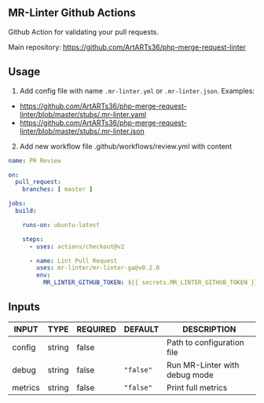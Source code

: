 ## MR-Linter Github Actions

Github Action for validating your pull requests.

Main repository: https://github.com/ArtARTs36/php-merge-request-linter

## Usage
1. Add config file with name `.mr-linter.yml` or `.mr-linter.json`. Examples:
* https://github.com/ArtARTs36/php-merge-request-linter/blob/master/stubs/.mr-linter.yaml
* https://github.com/ArtARTs36/php-merge-request-linter/blob/master/stubs/.mr-linter.json

2. Add new workflow file .github/workflows/review.yml with content

```yaml
name: PR Review

on:
  pull_request:
    branches: [ master ]

jobs:
  build:

    runs-on: ubuntu-latest

    steps:
      - uses: actions/checkout@v2

      - name: Lint Pull Request
        uses: mr-linter/mr-linter-ga@v0.2.0
        env:
          MR_LINTER_GITHUB_TOKEN: ${{ secrets.MR_LINTER_GITHUB_TOKEN }}
```

## Inputs

<!-- AUTO-DOC-INPUT:START - Do not remove or modify this section -->

|  INPUT  |  TYPE  | REQUIRED |  DEFAULT  |          DESCRIPTION          |
|---------|--------|----------|-----------|-------------------------------|
| config  | string |  false   |           |  Path to configuration file   |
|  debug  | string |  false   | `"false"` | Run MR-Linter with debug mode |
| metrics | string |  false   | `"false"` |      Print full metrics       |

<!-- AUTO-DOC-INPUT:END -->
